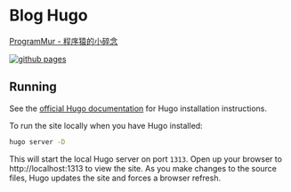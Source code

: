 # Blog Hugo

[ProgramMur - 程序猿的小碎念](https://blog.androchen.tw/)

[![github pages](https://github.com/androchentw/blog-hugo/actions/workflows/gh-pages.yml/badge.svg)](https://github.com/androchentw/blog-hugo/actions/workflows/gh-pages.yml)

## Running

See the [official Hugo documentation](https://gohugo.io/getting-started/installing/) for Hugo installation instructions.

To run the site locally when you have Hugo installed:

```sh
hugo server -D
```

This will start the local Hugo server on port `1313`. Open up your browser to http://localhost:1313 to view the site. As you make changes to the source files, Hugo updates the site and forces a browser refresh.
